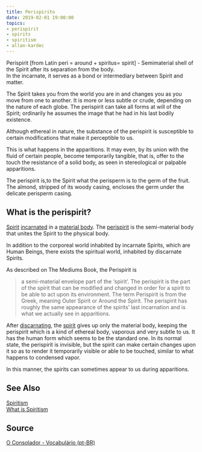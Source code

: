 ```yaml
---
title: Perispírito
date: 2019-02-01 19:00:00
topics:
- perispirit
- spirits
- spiritism
- allan-kardec
---
```


Perispirit [from Latin peri = around + spiritus= spirit] - 
Semimaterial shell of the Spirit after its separation from the body.  
In the incarnate, it serves as a bond or intermediary between Spirit and matter. 

The Spirit takes you from the world you are in and changes you as you move from 
one to another. It is more or less subtle or crude, depending on the nature of 
each globe. The perispirit can take all forms at will of the Spirit; 
ordinarily he assumes the image that he had in his last bodily existence. 

Although ethereal in nature, the substance of the perispirit is susceptible to certain 
modifications that make it perceptible to us. 

This is what happens in the apparitions. It may even, by its union with the fluid of 
certain people, become temporarily tangible, that is, offer to the touch the 
resistance of a solid body, as seen in stereological or palpable apparitions. 

The perispirit is,to the Spirit what the perisperm is to the germ of the fruit. 
The almond, stripped of its woody casing, encloses the germ under the delicate 
perisperm casing.

## What is the perispirit?
[Spirit](/about/spirits) [incarnated](/about/incarnation) in a [material body](/about/physical-body). The [perispirit](/about/perispirit)
is the semi-material body that unites the Spirit to the physical body.

In addition to the corporeal world inhabited by incarnate Spirits, which are Human Beings, there exists the spiritual world, inhabited by discarnate Spirits.

As described on The Mediums Book, the Perispirit is

> a semi-material envelope part of the ‘spirit’. The perispirit is the part of the spirit that can be modified and changed in order for a spirit to be able to act upon its environment. The term Perispirit is from the Greek, meaning Outer Spirit or Around the Spirit. The perispirit has roughly the same appearance of the spirits’ last incarnation and is what we actually see in apparitions. 

After [discarnating](/about/discarnation), the [spirit](/about/spirit) gives up only the material body, 
keeping the perispirit which is a kind of ethereal body, vaporous and very subtle to us. 
It has the human form which seems to be the standard one. In its normal state, the perispirit is invisible, 
but the spirit can make certain changes upon it so as to render it temporarily visible or able to be 
touched, similar to what happens to condensed vapor.

In this manner, the spirits can sometimes appear to us during apparitions.

## See Also
[Spiritism](/spiritism)  
[What is Spiritism](/spiritism/about)

## Source
[O Consolador - Vocabulário (pt-BR)](http://www.oconsolador.com.br/linkfixo/vocabulario/principal.html)
